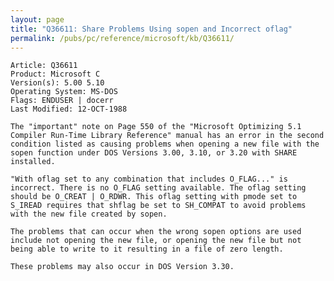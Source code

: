 ```yaml
---
layout: page
title: "Q36611: Share Problems Using sopen and Incorrect oflag"
permalink: /pubs/pc/reference/microsoft/kb/Q36611/
---
```


	Article: Q36611
	Product: Microsoft C
	Version(s): 5.00 5.10
	Operating System: MS-DOS
	Flags: ENDUSER | docerr
	Last Modified: 12-OCT-1988
	
	The "important" note on Page 550 of the "Microsoft Optimizing 5.1
	Compiler Run-Time Library Reference" manual has an error in the second
	condition listed as causing problems when opening a new file with the
	sopen function under DOS Versions 3.00, 3.10, or 3.20 with SHARE
	installed.
	
	"With oflag set to any combination that includes O_FLAG..." is
	incorrect. There is no O_FLAG setting available. The oflag setting
	should be O_CREAT | O_RDWR. This oflag setting with pmode set to
	S_IREAD requires that shflag be set to SH_COMPAT to avoid problems
	with the new file created by sopen.
	
	The problems that can occur when the wrong sopen options are used
	include not opening the new file, or opening the new file but not
	being able to write to it resulting in a file of zero length.
	
	These problems may also occur in DOS Version 3.30.
